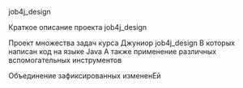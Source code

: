 job4j_design

Краткое описание проекта job4j_design

Проект множества задач курса Джуниор job4j_design
В которых написан код на языке Java
А также применение различных вспомогательных инструментов

Объединение зафиксированных измененEй